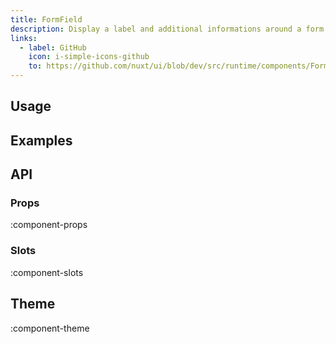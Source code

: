 ```yaml
---
title: FormField
description: Display a label and additional informations around a form element.
links:
  - label: GitHub
    icon: i-simple-icons-github
    to: https://github.com/nuxt/ui/blob/dev/src/runtime/components/FormGroup.vue
---
```


## Usage

## Examples

## API

### Props

:component-props

### Slots

:component-slots

## Theme

:component-theme
